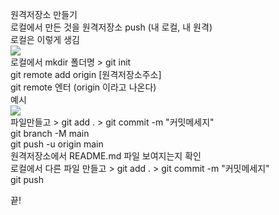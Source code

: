 원격저장소 만들기<br>
로컬에서 만든 것을 원격저장소 push (내 로컬, 내 원격)<br>
로컬은 이렇게 생김<br>
<img src="https://user-images.githubusercontent.com/121791920/213123605-f6d8c971-23e3-4cc0-8a95-524efaaebe86.jpg"><br>
로컬에서 mkdir 폴더명 > git init<br>
git remote add origin [원격저장소주소]<br>
git remote 엔터 (origin 이라고 나온다)<br>
예시<br>
<img src="https://user-images.githubusercontent.com/121791920/213122423-9c02dc80-b96c-409e-ac99-ac48e17f85eb.jpg"><br>
파일만들고 > git add . > git commit -m "커밋메세지"<br>
git branch -M main <br>
git push -u origin main <br>
원격저장소에서 README.md 파일 보여지는지 확인<br>
로컬에서 다른 파일 만들고 > git add . > git commit -m "커밋메세지"<br>
git push

끝!
